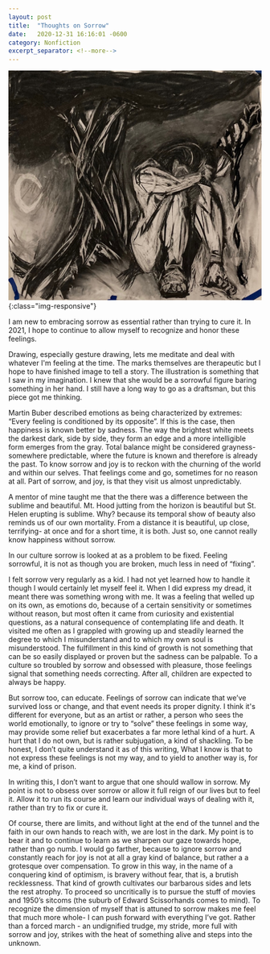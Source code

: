 ```yaml
---
layout: post
title:  "Thoughts on Sorrow"
date:   2020-12-31 16:16:01 -0600
category: Nonfiction
excerpt_separator: <!--more-->
---
```

![PDX](/images/sorrow.jpg){:class="img-responsive"}

I am new to embracing sorrow as essential rather than trying to cure it. <!--more-->In 2021, I hope to continue to allow myself to recognize and honor these feelings.  


Drawing, especially gesture drawing, lets me meditate and deal with whatever I'm feeling at the time. The marks themselves are therapeutic but I hope to have finished image to tell a story. The illustration is something that I saw in my imagination. I knew that she would be a sorrowful figure baring something in her hand. I still have a long way to go as a draftsman, but this piece got me thinking.  

Martin Buber described emotions as being characterized by extremes: “Every feeling is conditioned by its opposite”. If this is the case, then happiness is known better by sadness. The way the brightest white meets the darkest dark, side by side, they form an edge and a more intelligible form emerges from the gray.  Total balance might be considered grayness- somewhere predictable, where the future is known and therefore is already the past.  To know sorrow and joy is to reckon with the churning of the world and within our selves. That feelings come and go, sometimes for no reason at all. Part of sorrow, and joy, is that they visit us almost unpredictably.

A mentor of mine taught me that the there was a difference between the sublime and beautiful. Mt. Hood jutting from the horizon is beautiful but St. Helen erupting is sublime. Why? because its temporal show of beauty also reminds us of our own mortality.  From a distance it is beautiful, up close, terrifying- at once and for a short time, it is both. Just so, one cannot really know happiness without sorrow.

In our culture sorrow is looked at as a problem to be fixed.
Feeling sorrowful, it is not as though you are broken, much less in need of “fixing”.

I felt sorrow very regularly as a kid. I had not yet learned how to handle it though I would certainly let myself feel it. When I did express my dread, it meant there was something wrong with me.  It was a feeling that welled up on its own, as emotions do, because of a certain sensitivity or sometimes without reason, but most often it came from curiosity and existential questions, as a natural consequence of contemplating life and death.  It visited me often as I grappled with growing up and steadily learned the degree to which I misunderstand and to which my own soul is misunderstood.  The fulfillment in this kind of growth is not something that can be so easily displayed or proven but the sadness can be palpable. To a culture so troubled by sorrow and obsessed with pleasure, those feelings signal that something needs correcting.  After all, children are expected to always be happy.

But sorrow too, can educate.  Feelings of sorrow can indicate that we’ve survived loss or change, and that event needs its proper dignity. I think it's different for everyone, but as an artist or rather, a person who sees the world emotionally, to ignore or try to “solve” these feelings in some way, may provide some relief but exacerbates a far more lethal kind of a hurt. A hurt that I do not own, but is rather subjugation, a kind of shackling.  To be honest, I don’t quite understand it as of this writing,  What I know is that to not express these feelings is not my way, and to yield to another way is, for me, a kind of prison.

In writing this, I don’t want to argue that one should wallow in sorrow. My point is not to obsess over sorrow or allow it full reign of our lives but to feel it.  Allow it to run its course and learn our individual ways of dealing with it, rather than try to fix or cure it.

Of course, there are limits, and without light at the end of the tunnel and the faith in our own hands to reach with, we are lost in the dark. My point is to bear it and to continue to learn as we sharpen our gaze towards hope, rather than go numb. I would go farther, because to ignore sorrow and constantly reach for joy is not at all a gray kind of balance, but rather a a grotesque over compensation.  To grow in this way, in the name of a conquering kind of optimism, is bravery without fear, that is, a brutish recklessness.  That kind of growth cultivates our barbarous sides and lets the rest atrophy. To proceed so uncritically is to pursue the stuff of movies and 1950’s sitcoms (the suburb of Edward Scissorhands comes to mind). To recognize the dimension of myself that is attuned to sorrow makes me feel that much more whole- I can push forward with everything I’ve got. Rather than a forced march - an undignified trudge, my stride, more full with sorrow and joy, strikes with the heat of something alive and steps into the unknown.
